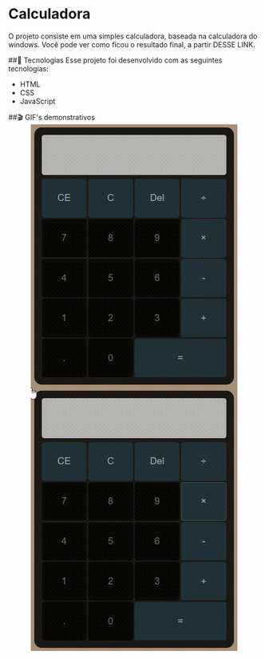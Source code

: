 <h1>Calculadora</h1>
O projeto consiste em uma simples calculadora, baseada na calculadora do windows. Você pode ver como ficou o resultado final, a partir <a src="https://kaiobenevenuto.github.io/Calculadora/">DESSE LINK</a>.

##📱 Tecnologias
Esse projeto foi desenvolvido com as seguintes tecnologias:
- HTML
- CSS
- JavaScript

##🎬 GIF's demonstrativos
<img style="display: block; margin: 0 auto" src="./assets/operatordemonstration.gif">
<img style="display: block; margin: 0 auto" src="./assets/otherdigits.gif">
